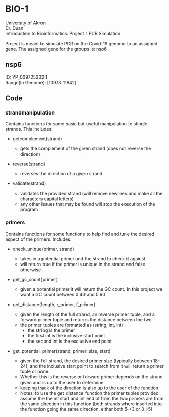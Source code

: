 # BIO-1

University of Akron  
Dr. Duan  
Introduction to Bioinformatics: Project 1 PCR Simulation  
  
Project is meant to simulate PCR on the Covid-19 genome to an assigned gene. The assigned gene for the groups is: nsp6

## nsp6

ID: YP_009725302.1  
Range(In Genome): [10973..11842]

## Code

### strandmanipulation

Contains functions for some basic but useful manipulation to stingle strands. This includes:

- getcomplement(strand)
  - gets the complement of the given strand (does not reverse the direction)

- reverse(strand)
  - reverses the direction of a given strand

- validate(strand)
  - validates the provided strand (will remove newlines and make all the characters capital letters)
  - any other issues that may be found will stop the execution of the program

### primers

Contains functions for some functions to help find and tune the desired aspect of the primers. Includes:

- check_unique(primer, strand)
  - takes in a potential primer and the strand to check it against
  - will return true if the primer is unique in the strand and false otherwise

- get_gc_count(primer)
  - given a potential primer it will return the GC count. In this project we want a GC count between 0.40 and 0.60

- get_distance(length, r_primer, f_primer)
  - given the length of the full strand, an reverse primer tuple, and a forward primer tuple and returns the distance between the two
  - the primer tuples are formatted as (string, int, int)
    - the string is the primer
    - the first int is the inclusive start point
    - the second int is the exclusive end point

- get_potential_primer(strand, primer_size, start)
  - given the full strand, the desired primer size (typically between 18-24), and the inclusive start point to search from it will return a primer tuple or none.
  - Whether this is the reverse or forward primer depends on the strand given and is up to the user to determine
  - keeping track of the direction is also up to the user of the function
  - Notes: to use the get_distance function the primer tuples provided assume the the int start and int end of from the two primers are from the same direction in this function (both strands where inserted into the function going the same direction, either both 5->3 or 3->5)
